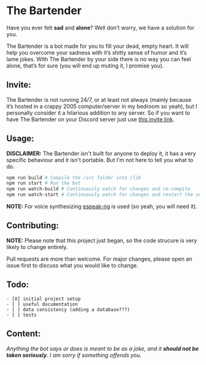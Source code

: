 # The Bartender
Have you ever felt **sad** and **alone**? Well don’t worry, we have a solution for you.

The Bartender is a bot made for you to fill your dead, empty heart. It will help you overcome your sadness with it’s shitty sense of humor and it’s lame jokes. With The Bartender by your side there is no way you can feel alone, that’s for sure (you will end up muting it, I promise you).

## Invite:
The Bartender is not running 24/7, or at least not always (mainly because it’s hosted in a crappy 2005 computer/server in my bedroom so yeah), but I personally consider it a hilarious addition to any server. So if you want to have The Bartender on your Discord server just use [this invite link](https://discord.com/api/oauth2/authorize?client_id=731744504184307743&permissions=104324672&scope=bot).

## Usage:
**DISCLAIMER:** The Bartender isn't built for anyone to deploy it, it has a very specific behaviour and it isn't portable. But I'm not here to tell you what to do.
```bash
npm run build # Compile the /src folder into /lib
npm run start # Run the bot
npm run watch-build # Continuously watch for changes and re-compile
npm run watch-start # Continuously watch for changes and restart the server (it also enables the debugger)
```
**NOTE:** For voice synthesizing [espeak-ng](https://github.com/espeak-ng/espeak-ng) is used (so yeah, you will need it).

## Contributing:
**NOTE:** Please note that this project just began, so the code strucure is very likely to change entirely.

Pull requests are more than welcome. For major changes, please open an issue first to discuss what you would like to change.

## Todo:
```
- [X] initial project setup
- [ ] useful documentation
- [ ] data consistency (adding a database???)
- [ ] tests
```

## Content:
*Anything the bot says or does is meant to be as a joke, and it **should not be taken seriously**. I am sorry if something offends you.*
